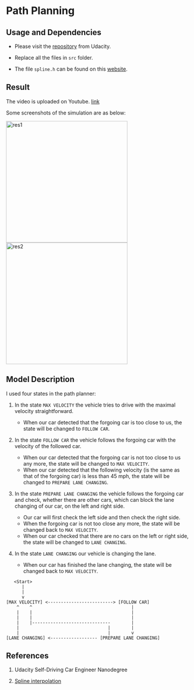 # Path Planning

## Usage and Dependencies

* Please visit the [repository](https://github.com/udacity/CarND-Path-Planning-Project) from Udacity.

* Replace all the files in `src` folder.

* The file `spline.h` can be found on this [website](http://kluge.in-chemnitz.de/opensource/spline/).

## Result

The video is uploaded on Youtube. [link](https://www.youtube.com/watch?v=uvh4poZ1FUY&index=7&t=22s&list=PLNDTbGbATLcED0iX8K-zY3vrNbwhxV8gC)

Some screenshots of the simulation are as below:

<img src="https://filedn.com/lUE8ye7yWpzFOF1OFLVsPau/Github/path_planning/res1.png" alt="res1" width="333">

<img src="https://filedn.com/lUE8ye7yWpzFOF1OFLVsPau/Github/path_planning/res2.png" alt="res2" width="333">

## Model Description

I used four states in the path planner:

1. In the state `MAX VELOCITY` the vehicle tries to drive with the maximal velocity straightforward. 
    * When our car detected that the forgoing car is too close to us, the state will be changed to `FOLLOW CAR`.

2. In the state `FOLLOW CAR` the vehicle follows the forgoing car with the velocity of the followed car. 
    * When our car detected that the forgoing car is not too close to us any more, the state will be changed to `MAX VELOCITY`. 
    * When our car detected that the following velocity (is the same as that of the forgoing car) is less than 45 mph, the state will be changed to `PREPARE LANE CHANGING`.

3. In the state `PREPARE LANE CHANGING` the vehicle follows the forgoing car and check, whether there are other cars, which can block the lane changing of our car, on the left and right side. 
    * Our car will first check the left side and then check the right side. 
    * When the forgoing car is not too close any more, the state will be changed back to `MAX VELOCITY`. 
    * When our car checked that there are no cars on the left or right side, the state will be changed to `LANE CHANGING`. 

4. In the state `LANE CHANGING` our vehicle is changing the lane.
    * When our car has finished the lane changing, the state will be changed back to `MAX VELOCITY`.

```
   <Start>
      |
      |
      v
[MAX VELOCITY] <-------------------------> [FOLLOW CAR]
    ^    ^                                      |
    |    |                                      |
    |    |                                      |
    |    |------------------------------        |
    |                                  |        |
    |                                  |        v
[LANE CHANGING] <------------------ [PREPARE LANE CHANGING]

```   

## References

1. Udacity Self-Driving Car Engineer Nanodegree

2. [Spline interpolation](http://kluge.in-chemnitz.de/opensource/spline/)
